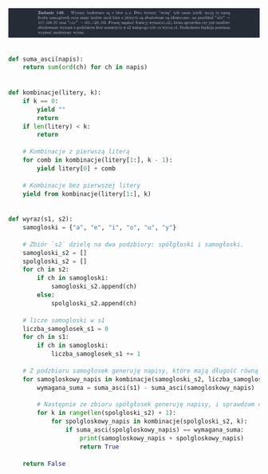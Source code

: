 <picture>
  <source srcset="../../srt/zbior_zadan/149.png" media="(prefers-color-scheme: light)">
  <source srcset="../../srt/zbior_zadan/black_149.png" media="(prefers-color-scheme: dark)">
  <img src="../../srt/zbior_zadan/black_149.png" alt="zadanie 149">
</picture>

```python

def suma_asci(napis):
    return sum(ord(ch) for ch in napis)


def kombinacje(litery, k):
    if k == 0:
        yield ""
        return
    if len(litery) < k:
        return

    # Kombinacje z pierwszą literą
    for comb in kombinacje(litery[1:], k - 1):
        yield litery[0] + comb

    # Kombinacje bez pierwszej litery
    yield from kombinacje(litery[1:], k)


def wyraz(s1, s2):
    samogloski = {"a", "e", "i", "o", "u", "y"}

    # Zbiór `s2` dzielę na dwa podzbiory: spółgłoski i samogłoski.
    samogloski_s2 = []
    spolgloski_s2 = []
    for ch in s2:
        if ch in samogloski:
            samogloski_s2.append(ch)
        else:
            spolgloski_s2.append(ch)

    # licze samogloski w s1
    liczba_samoglosek_s1 = 0
    for ch in s1:
        if ch in samogloski:
            liczba_samoglosek_s1 += 1

    # Z podzbioru samogłosek generuję napisy, które mają długość równą liczbie samogłosek w `s1`.
    for samogloskowy_napis in kombinacje(samogloski_s2, liczba_samoglosek_s1):
        wymagana_suma = suma_asci(s1) - suma_asci(samogloskowy_napis)

        # Następnie ze zbioru spółgłosek generuję napisy, i sprawdzam czy w sumie ASCII dają wymaganą wartość.
        for k in range(len(spolgloski_s2) + 1):
            for spolgloskowy_napis in kombinacje(spolgloski_s2, k):
                if suma_asci(spolgloskowy_napis) == wymagana_suma:
                    print(samogloskowy_napis + spolgloskowy_napis)
                    return True

    return False

```

